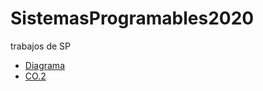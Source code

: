# SistemasProgramables2020
trabajos de SP
* [Diagrama](https://github.com/AlejandroDiaz96/SistemasProgramables2020/blob/master/Pictures/Flujo.drawio.png)
* [CO.2](https://github.com/AlejandroDiaz96/SistemasProgramables2020/blob/master/Trabajos/CO.2_AlejandroDiazNavarro_Zerox.md)
